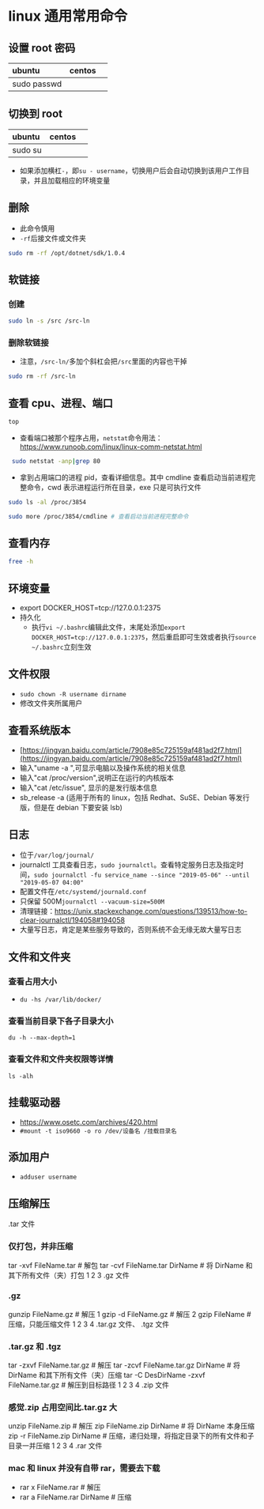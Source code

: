 # linux 通用常用命令

## 设置 root 密码

| ubuntu      | centos |     |
| :---------- | :----- | :-- |
| sudo passwd |        |     |

## 切换到 root

| ubuntu  | centos |     |
| :------ | :----- | :-- |
| sudo su |        |     |

- 如果添加横杠`-`，即`su - username`，切换用户后会自动切换到该用户工作目录，并且加载相应的环境变量

## 删除

- 此命令慎用
- `-rf`后接文件或文件夹

```bash
sudo rm -rf /opt/dotnet/sdk/1.0.4
```

## 软链接

### 创建

```bash
sudo ln -s /src /src-ln
```

### 删除软链接

- 注意，`/src-ln/`多加个斜杠会把`/src`里面的内容也干掉

```bash
sudo rm -rf /src-ln
```

## 查看 cpu、进程、端口

```bash
top
```

- 查看端口被那个程序占用，`netstat`命令用法：https://www.runoob.com/linux/linux-comm-netstat.html

```bash
 sudo netstat -anp|grep 80
```

- 拿到占用端口的进程 pid，查看详细信息。其中 cmdline 查看启动当前进程完整命令，cwd 表示进程运行所在目录，exe 只是可执行文件

```bash
sudo ls -al /proc/3854

sudo more /proc/3854/cmdline # 查看启动当前进程完整命令
```

## 查看内存

```bash
free -h
```

## 环境变量

- export DOCKER_HOST=tcp://127.0.0.1:2375
- 持久化
  - 执行`vi ~/.bashrc`编辑此文件，末尾处添加`export DOCKER_HOST=tcp://127.0.0.1:2375`，然后重启即可生效或者执行`source ~/.bashrc`立刻生效

## 文件权限

- `sudo chown -R username dirname`
- 修改文件夹所属用户

## 查看系统版本

- [https://jingyan.baidu.com/article/7908e85c725159af481ad2f7.html](https://jingyan.baidu.com/article/7908e85c725159af481ad2f7.html)
- 输入"uname -a ",可显示电脑以及操作系统的相关信息
- 输入"cat /proc/version",说明正在运行的内核版本
- 输入"cat /etc/issue", 显示的是发行版本信息
- sb_release -a (适用于所有的 linux，包括 Redhat、SuSE、Debian 等发行版，但是在 debian 下要安装 lsb)

## 日志

- 位于`/var/log/journal/`
- journalctl 工具查看日志，`sudo journalctl`。查看特定服务日志及指定时间，`sudo journalctl -fu service_name --since "2019-05-06" --until "2019-05-07 04:00"`
- 配置文件在`/etc/systemd/journald.conf`
- 只保留 500M`journalctl --vacuum-size=500M`
- 清理链接：https://unix.stackexchange.com/questions/139513/how-to-clear-journalctl/194058#194058
- 大量写日志，肯定是某些服务导致的，否则系统不会无缘无故大量写日志

## 文件和文件夹

### 查看占用大小

- `du -hs /var/lib/docker/`

### 查看当前目录下各子目录大小

`du -h --max-depth=1`

### 查看文件和文件夹权限等详情

`ls -alh`

## 挂载驱动器

- https://www.osetc.com/archives/420.html
- `#mount -t iso9660 -o ro /dev/设备名 /挂载目录名`

## 添加用户

- `adduser username`

## 压缩解压

.tar 文件

### 仅打包，并非压缩

tar -xvf FileName.tar # 解包
tar -cvf FileName.tar DirName # 将 DirName 和其下所有文件（夹）打包
1
2
3
.gz 文件

### .gz

gunzip FileName.gz # 解压 1
gzip -d FileName.gz # 解压 2
gzip FileName # 压缩，只能压缩文件
1
2
3
4
.tar.gz 文件、 .tgz 文件

### .tar.gz 和 .tgz

tar -zxvf FileName.tar.gz # 解压
tar -zcvf FileName.tar.gz DirName # 将 DirName 和其下所有文件（夹）压缩
tar -C DesDirName -zxvf FileName.tar.gz # 解压到目标路径
1
2
3
4
.zip 文件

### 感觉.zip 占用空间比.tar.gz 大

unzip FileName.zip # 解压
zip FileName.zip DirName # 将 DirName 本身压缩
zip -r FileName.zip DirName # 压缩，递归处理，将指定目录下的所有文件和子目录一并压缩
1
2
3
4
.rar 文件

### mac 和 linux 并没有自带 rar，需要去下载

- rar x FileName.rar # 解压
- rar a FileName.rar DirName # 压缩
